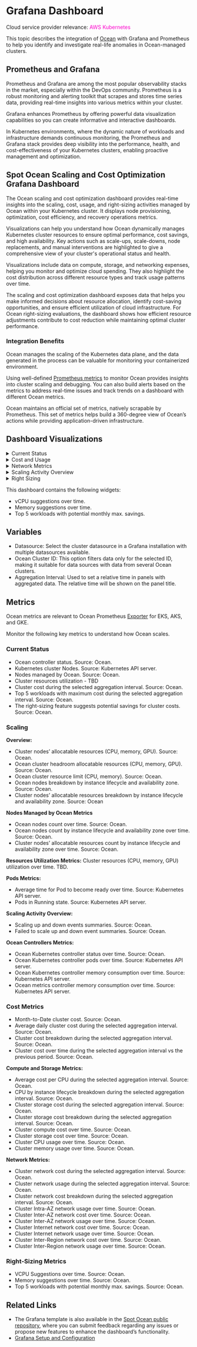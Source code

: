 <meta name="robots" content="noindex">

# Grafana Dashboard

Cloud service provider relevance: <font color="#FC01CC">AWS Kubernetes</font>

This topic describes the integration of [Ocean](https://docs.spot.io/ocean/) with Grafana and Prometheus to help you identify and investigate real-life anomalies in Ocean-managed clusters.

## Prometheus and Grafana

Prometheus and Grafana are among the most popular observability stacks in the market, especially within the DevOps community. Prometheus is a robust monitoring and alerting toolkit that scrapes and stores time series data, providing real-time insights into various metrics within your cluster. 

Grafana enhances Prometheus by offering powerful data visualization capabilities so you can create informative and interactive dashboards.

In Kubernetes environments, where the dynamic nature of workloads and infrastructure demands continuous monitoring, the Prometheus and Grafana stack provides deep visibility into the performance, health, and cost-effectiveness of your Kubernetes clusters, enabling proactive management and optimization.

## Spot Ocean Scaling and Cost Optimization Grafana Dashboard

The Ocean scaling and cost optimization dashboard provides real-time insights into the scaling, cost, usage, and right-sizing activities managed by Ocean within your Kubernetes cluster. It displays node provisioning, optimization, cost efficiency, and recovery operations metrics.  

Visualizations can help you understand how Ocean dynamically manages Kubernetes cluster resources to ensure optimal performance, cost savings, and high availability. Key actions such as scale-ups, scale-downs, node replacements, and manual interventions are highlighted to give a comprehensive view of your cluster's operational status and health. 

Visualizations include data on compute, storage, and networking expenses, helping you monitor and optimize cloud spending. They also highlight the cost distribution across different resource types and track usage patterns over time. 

The scaling and cost optimization dashboard exposes data that helps you make informed decisions about resource allocation, identify cost-saving opportunities, and ensure efficient utilization of cloud infrastructure. For Ocean right-sizing evaluations, the dashboard shows how efficient resource adjustments contribute to cost reduction while maintaining optimal cluster performance.

### Integration Benefits

Ocean manages the scaling of the Kubernetes data plane, and the data generated in the process can be valuable for monitoring your containerized environment. 

Using well-defined [Prometheus metrics](https://docs.spot.io/ocean/tools-and-integrations/prometheus/) to monitor Ocean provides insights into cluster scaling and debugging. You can also build alerts based on the metrics to address real-time issues and track trends on a dashboard with different Ocean metrics.

Ocean maintains an official set of metrics, natively scrapable by Prometheus. This set of metrics helps build a 360-degree view of Ocean’s actions while providing application-driven infrastructure.

## Dashboard Visualizations

<details>
  <summary markdown="span">Current Status</summary>

  <img width="1024" alt="grafana-dashboard-current-status" src="https://github.com/user-attachments/assets/3e46cfab-2f88-4a76-87d5-10ad16afcc38">

  This dashboard contains the following widgets:
  * Ocean controller: Status in the cluster.
  * Kubernetes Cluster Nodes: Number of nodes in the Kubernetes cluster.
  * Nodes managed by Ocean: Nodes managed by Ocean, with drill-down for optimized and scaled nodes.
  * Cluster resources utilization: Resource utilization (CPU, memory, etc.) across the cluster.
  * Cluster cost during a specified time period.
  * Top 5 workloads with maximum cost.
  * Potential savings from right-sizing.

</details>

<details>
  <summary markdown="span">Cost and Usage</summary>
  
<img width="1024" alt="grafana-dashboard-cost-and-usage" src="https://github.com/user-attachments/assets/cd688d9c-fec7-4b6b-9519-df97a466a362">

This dashboard contains the following widgets:
  * Month-to-Date cluster cost.
  * Average daily cluster cost during a specified time period.
  * Cluster cost breakdown during a specified time period.
  * Cluster cost over time: Compare costs for two time periods.

</details>

<details>
  <summary markdown="span">Network Metrics</summary>

 <img width="1024" alt="grafana-dashboard-network-metrics" src="https://github.com/user-attachments/assets/f1616d7b-1b7b-4260-b2ab-fdfd196be4f5">
 
This dashboard contains the following widgets:
* Cluster network cost for a specified time period.
* Cluster network usage for a specified time period.
* Cluster network cost breakdown for a specified time period.
* Cluster Intra-AZ network usage over time: Network usage within the same availability zone over time.
* Cluster Inter-AZ network cost over time: Network costs associated with traffic between different availability zones over time.
* Cluster Inter-AZ network usage over time: Network traffic between different availability zones over time.
* Cluster Internet network cost over time: Network costs associated with internet traffic over time.
* Cluster Internet network usage over time: Internet network traffic over time.
* Cluster Inter-Region network cost over time: Network costs related to traffic between different regions over time.
* Cluster Inter-Region network usage over time: Network traffic between different regions over time.



</details>

<details>
  <summary markdown="span">Scaling Activity Overview</summary>

  <img width="1024" alt="grafana-dashboard-scaling-activity" src="https://github.com/user-attachments/assets/20c59bdb-4a66-4906-9fcb-399bdf12de26">

This dashboard contains the following widgets:

* Scaling up and down events summaries.
* Failed scale-up events summary. 

</details>

<details>
  <summary markdown="span">Right Sizing</summary>

<img width="1024" alt="grafana-dashboard-right-sizing" src="https://github.com/user-attachments/assets/393bd4d8-03fa-43f9-b99f-5db7fb457017">

</details>

This dashboard contains the following widgets:

* vCPU suggestions over time.
* Memory suggestions over time.
* Top 5 workloads with potential monthly max. savings.

## Variables

* Datasource: Select the cluster datasource in a Grafana installation with multiple datasources available.
* Ocean Cluster ID: This option filters data only for the selected ID, making it suitable for data sources with data from several Ocean clusters.
* Aggregation Interval: Used to set a relative time in panels with aggregated data. The relative time will be shown on the panel title.

## Metrics

Ocean metrics are relevant to Ocean Prometheus [Exporter](https://docs.spot.io/ocean/tools-and-integrations/prometheus/scrape) for EKS, AKS, and GKE.

Monitor the following key metrics to understand how Ocean scales.

### Current Status

* Ocean controller status. Source: Ocean.
* Kubernetes cluster Nodes. Source: Kubernetes API server.
* Nodes managed by Ocean. Source: Ocean.
* Cluster resources utilization - TBD
* Cluster cost during the selected aggregation interval. Source: Ocean.
* Top 5 workloads with maximum cost during the selected aggregation interval. Source: Ocean.
* The right-sizing feature suggests potential savings for cluster costs. Source: Ocean.

### Scaling

**Overview:**

* Cluster nodes’ allocatable resources (CPU, memory, GPU). Source: Ocean.
* Ocean cluster headroom allocatable resources (CPU, memory, GPU). Source: Ocean.
* Ocean cluster resource limit (CPU, memory). Source: Ocean.
* Ocean nodes breakdown by instance lifecycle and availability zone. Source: Ocean.
* Cluster nodes’ allocatable resources breakdown by instance lifecycle and availability zone. Source: Ocean

**Nodes Managed by Ocean Metrics**

* Ocean nodes count over time. Source: Ocean.
* Ocean nodes count by instance lifecycle and availability zone over time. Source: Ocean.
* Cluster nodes’ allocatable resources count by instance lifecycle and availability zone over time. Source: Ocean.

**Resources Utilization Metrics:** Cluster resources (CPU, memory, GPU) utilization over time. TBD.

**Pods Metrics:**

* Average time for Pod to become ready over time. Source: Kubernetes API server.
* Pods in Running state. Source: Kubernetes API server.

**Scaling Activity Overview:**

* Scaling up and down events summaries. Source: Ocean.
* Failed to scale up and down event summaries. Source: Ocean.

**Ocean Controllers Metrics:**

* Ocean Kubernetes controller status over time. Source: Ocean.
* Ocean Kubernetes controller pods over time. Source: Kubernetes API server.
* Ocean Kubernetes controller memory consumption over time. Source: Kubernetes API server.
* Ocean metrics controller memory consumption over time. Source: Kubernetes API server.

### Cost Metrics

* Month-to-Date cluster cost. Source: Ocean.
* Average daily cluster cost during the selected aggregation interval. Source: Ocean.
* Cluster cost breakdown during the selected aggregation interval. Source: Ocean.
* Cluster cost over time during the selected aggregation interval vs the previous period. Source: Ocean.

**Compute and Storage Metrics:**

* Average cost per CPU during the selected aggregation interval. Source: Ocean.
* CPU by instance lifecycle breakdown during the selected aggregation interval. Source: Ocean.
* Cluster storage cost during the selected aggregation interval. Source: Ocean.
* Cluster storage cost breakdown during the selected aggregation interval. Source: Ocean.
* Cluster compute cost over time. Source: Ocean.
* Cluster storage cost over time. Source: Ocean.
* Cluster CPU usage over time. Source: Ocean.
* Cluster memory usage over time. Source: Ocean.

**Network Metrics:**

* Cluster network cost during the selected aggregation interval. Source: Ocean.
* Cluster network usage during the selected aggregation interval. Source: Ocean.
* Cluster network cost breakdown during the selected aggregation interval. Source: Ocean.
* Cluster Intra-AZ network usage over time. Source: Ocean.
* Cluster Inter-AZ network cost over time. Source: Ocean.
* Cluster Inter-AZ network usage over time. Source: Ocean.
* Cluster Internet network cost over time. Source: Ocean.
* Cluster Internet network usage over time. Source: Ocean.
* Cluster Inter-Region network cost over time. Source: Ocean.
* Cluster Inter-Region network usage over time. Source: Ocean.

### Right-Sizing Metrics

* VCPU Suggestions over time. Source: Ocean.
* Memory suggestions over time. Source: Ocean.
* Top 5 workloads with potential monthly max. savings. Source: Ocean.

## Related Links

* The Grafana template is also available in the [Spot Ocean public repository](https://github.com/spotinst/spot-ocean-grafana-dashboards), where you can submit feedback regarding any issues or propose new features to enhance the dashboard’s functionality.
* [Grafana Setup and Configuration](https://github.com/spotinst/help/tree/master/src/docs/ocean/tools-and-integrations/setup-and-config-grafane-4-ocean)



